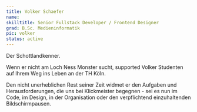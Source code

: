 ```yaml
---
title: Volker Schaefer
name:
skilltitle: Senior Fullstack Developer / Frontend Designer
grad: B.Sc. Medieninformatik
pic: volker
status: active
---
```


Der Schottlandkenner.

Wenn er nicht am Loch Ness Monster sucht, supported Volker Studenten auf Ihrem Weg ins Leben an der TH Köln.

Den nicht unerheblichen Rest seiner Zeit widmet er den Aufgaben und Herausforderungen, die uns bei Klickmeister begegnen - sei es nun im Code, im Design, in der Organisation oder den verpflichtend einzuhaltenden Bildschirmpausen.
